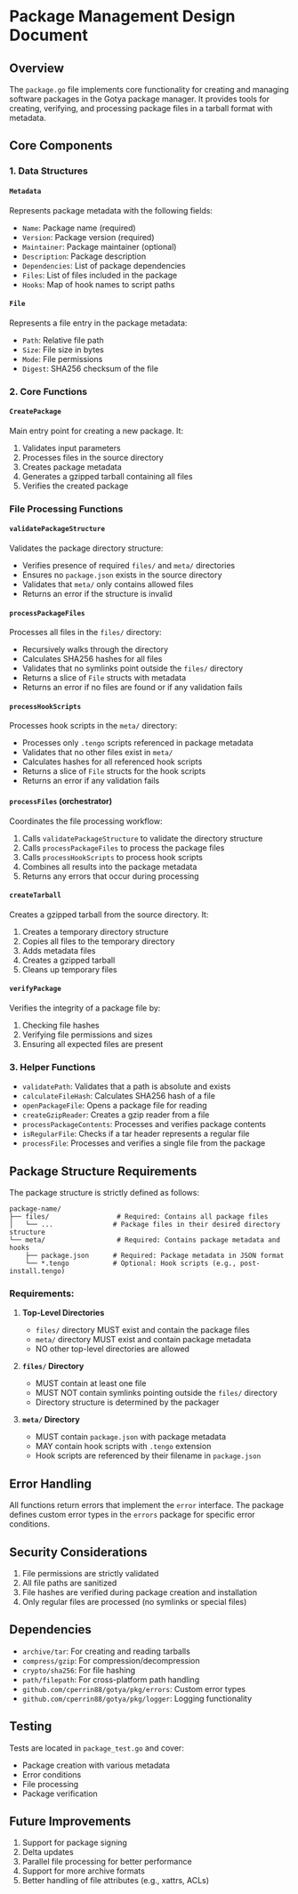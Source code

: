 # Package Management Design Document

## Overview

The `package.go` file implements core functionality for creating and managing software packages in the Gotya package manager. It provides tools for creating, verifying, and processing package files in a tarball format with metadata.

## Core Components

### 1. Data Structures

#### `Metadata`
Represents package metadata with the following fields:
- `Name`: Package name (required)
- `Version`: Package version (required)
- `Maintainer`: Package maintainer (optional)
- `Description`: Package description
- `Dependencies`: List of package dependencies
- `Files`: List of files included in the package
- `Hooks`: Map of hook names to script paths

#### `File`
Represents a file entry in the package metadata:
- `Path`: Relative file path
- `Size`: File size in bytes
- `Mode`: File permissions
- `Digest`: SHA256 checksum of the file

### 2. Core Functions

#### `CreatePackage`
Main entry point for creating a new package. It:
1. Validates input parameters
2. Processes files in the source directory
3. Creates package metadata
4. Generates a gzipped tarball containing all files
5. Verifies the created package

### File Processing Functions

#### `validatePackageStructure`
Validates the package directory structure:
- Verifies presence of required `files/` and `meta/` directories
- Ensures no `package.json` exists in the source directory
- Validates that `meta/` only contains allowed files
- Returns an error if the structure is invalid

#### `processPackageFiles`
Processes all files in the `files/` directory:
- Recursively walks through the directory
- Calculates SHA256 hashes for all files
- Validates that no symlinks point outside the `files/` directory
- Returns a slice of `File` structs with metadata
- Returns an error if no files are found or if any validation fails

#### `processHookScripts`
Processes hook scripts in the `meta/` directory:
- Processes only `.tengo` scripts referenced in package metadata
- Validates that no other files exist in `meta/`
- Calculates hashes for all referenced hook scripts
- Returns a slice of `File` structs for the hook scripts
- Returns an error if any validation fails

#### `processFiles` (orchestrator)
Coordinates the file processing workflow:
1. Calls `validatePackageStructure` to validate the directory structure
2. Calls `processPackageFiles` to process the package files
3. Calls `processHookScripts` to process hook scripts
4. Combines all results into the package metadata
5. Returns any errors that occur during processing

#### `createTarball`
Creates a gzipped tarball from the source directory. It:
1. Creates a temporary directory structure
2. Copies all files to the temporary directory
3. Adds metadata files
4. Creates a gzipped tarball
5. Cleans up temporary files

#### `verifyPackage`
Verifies the integrity of a package file by:
1. Checking file hashes
2. Verifying file permissions and sizes
3. Ensuring all expected files are present

### 3. Helper Functions

- `validatePath`: Validates that a path is absolute and exists
- `calculateFileHash`: Calculates SHA256 hash of a file
- `openPackageFile`: Opens a package file for reading
- `createGzipReader`: Creates a gzip reader from a file
- `processPackageContents`: Processes and verifies package contents
- `isRegularFile`: Checks if a tar header represents a regular file
- `processFile`: Processes and verifies a single file from the package

## Package Structure Requirements

The package structure is strictly defined as follows:

```
package-name/
├── files/                 # Required: Contains all package files
│   └── ...               # Package files in their desired directory structure
└── meta/                  # Required: Contains package metadata and hooks
    ├── package.json      # Required: Package metadata in JSON format
    └── *.tengo           # Optional: Hook scripts (e.g., post-install.tengo)
```

### Requirements:

1. **Top-Level Directories**
   - `files/` directory MUST exist and contain the package files
   - `meta/` directory MUST exist and contain package metadata
   - NO other top-level directories are allowed

2. **`files/` Directory**
   - MUST contain at least one file
   - MUST NOT contain symlinks pointing outside the `files/` directory
   - Directory structure is determined by the packager

3. **`meta/` Directory**
   - MUST contain `package.json` with package metadata
   - MAY contain hook scripts with `.tengo` extension
   - Hook scripts are referenced by their filename in `package.json`

## Error Handling

All functions return errors that implement the `error` interface. The package defines custom error types in the `errors` package for specific error conditions.

## Security Considerations

1. File permissions are strictly validated
2. All file paths are sanitized
3. File hashes are verified during package creation and installation
4. Only regular files are processed (no symlinks or special files)

## Dependencies

- `archive/tar`: For creating and reading tarballs
- `compress/gzip`: For compression/decompression
- `crypto/sha256`: For file hashing
- `path/filepath`: For cross-platform path handling
- `github.com/cperrin88/gotya/pkg/errors`: Custom error types
- `github.com/cperrin88/gotya/pkg/logger`: Logging functionality

## Testing

Tests are located in `package_test.go` and cover:
- Package creation with various metadata
- Error conditions
- File processing
- Package verification

## Future Improvements

1. Support for package signing
2. Delta updates
3. Parallel file processing for better performance
4. Support for more archive formats
5. Better handling of file attributes (e.g., xattrs, ACLs)
